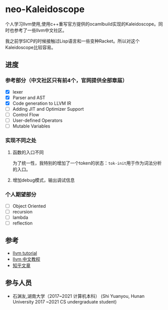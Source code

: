 # neo-Kaleidoscope

个人学习llvm使用,使用c++重写官方提供的ocamlbuild实现的Kaleidoscope。同时也参考了一些llvm中文社区。

我之前学SICP的时候接触过Lisp语言和一些变种Racket。所以对这个Kaleidoscope比较容易。

## 进度

### 参考部分（中文社区只有前4个，官网提供全部章届）

- [X] lexer
- [X] Parser and AST
- [X] Code generation to LLVM IR
- [ ] Adding JIT and Optimizer Support
- [ ] Control Flow
- [ ] User-defined Operators
- [ ] Mutable Variables

### 实现不同之处

1. 函数的入口不同
    
    为了统一性，我特别的增加了一个token的状态：`tok-init`用于作为词法分析的入口。
2. 增加debug模式，输出调试信息

### 个人期望部分

- [ ] Object Oriented
- [ ] recursion
- [ ] lambda
- [ ] reflection

## 参考

- [llvm tutorial](https://llvm.org/docs/tutorial/index.html)
- [llvm 中文教程](https://llvm.zcopy.site/tutorial/langimpl)
- [知乎文章](https://zhuanlan.zhihu.com/p/122522485)

## 参与人员

- 石渊友,湖南大学（2017~2021 计算机本科） (Shi Yuanyou, Hunan University 2017 ~2021 CS undergraduate student) 


